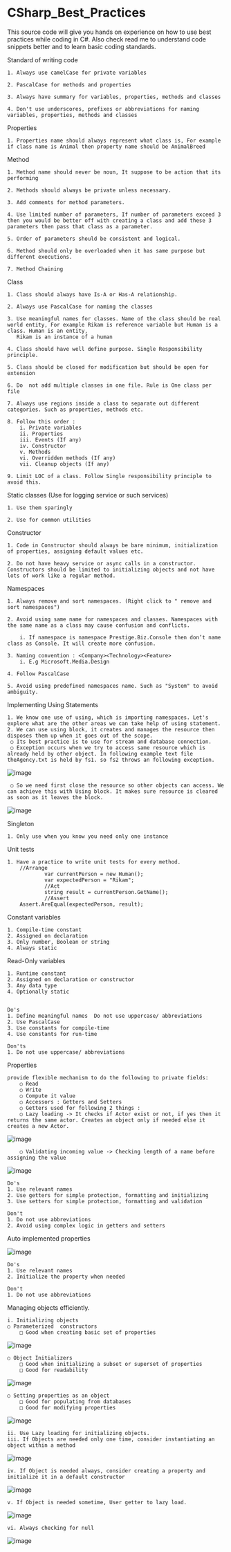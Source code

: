 # CSharp_Best_Practices
This source code will give you hands on experience on how to use best practices while coding in C#. Also check read me to understand code snippets better and to learn basic coding standards.

Standard of writing code

	1. Always use camelCase for private variables
	
	2. PascalCase for methods and properties
	
	3. Always have summary for variables, properties, methods and classes
	
	4. Don't use underscores, prefixes or abbreviations for naming  variables, properties, methods and classes
	
Properties

	1. Properties name should always represent what class is, For example if class name is Animal then property name should be AnimalBreed
	
Method

	1. Method name should never be noun, It suppose to be action that its performing
	
	2. Methods should always be private unless necessary.
	
	3. Add comments for method parameters.
	
	4. Use limited number of parameters, If number of parameters exceed 3 then you would be better off with creating a class and add these 3 parameters then pass that class as a parameter.
	
	5. Order of parameters should be consistent and logical.
	
	6. Method should only be overloaded when it has same purpose but different executions.
	
	7. Method Chaining
	
Class

	1. Class should always have Is-A or Has-A relationship.
	
	2. Always use PascalCase for naming the classes
	
	3. Use meaningful names for classes. Name of the class should be real world entity, For example Rikam is reference variable but Human is a class. Human is an entity,
       Rikam is an instance of a human
       
	4. Class should have well define purpose. Single Responsibility principle. 
	
	5. Class should be closed for modification but should be open for extension
	
	6. Do  not add multiple classes in one file. Rule is One class per file
	
	7. Always use regions inside a class to separate out different categories. Such as properties, methods etc.
	
	8. Follow this order : 
		i. Private variables
		ii. Properties
		iii. Events (If any)
		iv. Constructor
		v. Methods
		vi. Overridden methods (If any)
		vii. Cleanup objects (If any)
		
	9. Limit LOC of a class. Follow Single responsibility principle to avoid this.

Static classes (Use for logging service or such services)

	1. Use them sparingly
	
	2. Use for common utilities

Constructor

	1. Code in Constructor should always be bare minimum, initialization of properties, assigning default values etc.
	
	2. Do not have heavy service or async calls in a constructor.  Constructors should be limited to initializing objects and not have lots of work like a regular method.

Namespaces

	1. Always remove and sort namespaces. (Right click to " remove and sort namespaces")
	
	2. Avoid using same name for namespaces and classes. Namespaces with the same name as a class may cause confusion and conflicts.
	
		i. If namespace is namespace Prestige.Biz.Console then don’t name class as Console. It will create more confusion.
		
	3. Naming convention : <Company><Technology><Feature>
		i. E.g Microsoft.Media.Design
		
	4. Follow PascalCase
	
	5. Avoid using predefined namespaces name. Such as "System" to avoid ambiguity.

	
Implementing Using Statements

	1. We know one use of using, which is importing namespaces. Let's explore what are the other areas we can take help of using statement.
	2. We can use using block, it creates and manages the resource then disposes them up when it goes out of the scope.
	 ○ Its best practice is to use for stream and database connection.
	 ○ Exception occurs when we try to access same resource which is already held by other object. In following example text file theAgency.txt is held by fs1. so fs2 throws an following exception. 
![image](https://user-images.githubusercontent.com/36474843/127769943-4b637e15-e382-4d93-a1bd-77096d7679db.png)

	 ○ So we need first close the resource so other objects can access. We can achieve this with Using block. It makes sure resource is cleared as soon as it leaves the block.
![image](https://user-images.githubusercontent.com/36474843/127769975-b8d0522f-cc10-49e9-9ee3-8ff46ae54e7c.png)
	

Singleton
	
	1. Only use when you know you need only one instance
	
Unit tests
	
	1. Have a practice to write unit tests for every method.
		//Arrange
	            var currentPerson = new Human();
	            var expectedPerson = "Rikam";
	            //Act
	            string result = currentPerson.GetName();
	            //Assert
		Assert.AreEqual(expectedPerson, result);


Constant variables

	1. Compile-time constant	
	2. Assigned on declaration	
	3. Only number, Boolean or string	
	4. Always static
	
Read-Only variables
	
	1. Runtime constant
	2. Assigned on declaration or constructor
	3. Any data type
	4. Optionally static

	
	Do's
	1. Define meaningful names	Do not use uppercase/ abbreviations
	2. Use PascalCase	
	3. Use constants for compile-time	
	4. Use constants for run-time
	
	Don'ts
	1. Do not use uppercase/ abbreviations

Properties 

	provide flexible mechanism to do the following to private fields:
		○ Read
		○ Write
		○ Compute it value
		○ Accessors : Getters and Setters
		○ Getters used for following 2 things :
		○ Lazy loading -> It checks if Actor exist or not, if yes then it returns the same actor. Creates an object only if needed else it creates a new Actor.
![image](https://user-images.githubusercontent.com/36474843/127770182-ad12acbf-04b6-4b80-b695-5595ccb2a6f1.png)

		○ Validating incoming value -> Checking length of a name before assigning the value
![image](https://user-images.githubusercontent.com/36474843/127770209-736bdd24-fbb2-4b09-8534-2a8e426b6757.png)

	Do's
	1. Use relevant names
	2. Use getters for simple protection, formatting and initializing
	3. Use setters for simple protection, formatting and validation

	Don't
	1. Do not use abbreviations
	2. Avoid using complex logic in getters and setters
	
Auto implemented properties

![image](https://user-images.githubusercontent.com/36474843/127770507-99ac2a49-be54-46c6-945b-e1540ba83529.png)

	Do's
	1. Use relevant names
	2. Initialize the property when needed

	Don't
	1. Do not use abbreviations

Managing objects efficiently.

	i. Initializing objects
	○ Parameterized  constructors
		□ Good when creating basic set of properties
![image](https://user-images.githubusercontent.com/36474843/127770545-886f5ad7-fd97-4423-ba88-3518ac267c93.png)

	○ Object Initializers
		□ Good when initializing a subset or superset of properties
		□ Good for readability
![image](https://user-images.githubusercontent.com/36474843/127770559-ab3380fb-792f-4fe2-b95a-238d9c841d80.png)

	○ Setting properties as an object
		□ Good for populating from databases
		□ Good for modifying properties
![image](https://user-images.githubusercontent.com/36474843/127770575-7740107b-28b4-4746-b19d-f33f49d30522.png)

	ii. Use Lazy loading for initializing objects.
	iii. If Objects are needed only one time, consider instantiating an object within a method
![image](https://user-images.githubusercontent.com/36474843/127770592-82fa5c51-e7c5-4a9e-95d3-97d1266fd83a.png)

	iv. If Object is needed always, consider creating a property and initialize it in a default constructor
![image](https://user-images.githubusercontent.com/36474843/127770650-885c0f77-13aa-4e55-9eca-ecb0bfcea6f5.png)

	v. If Object is needed sometime, User getter to lazy load.
![image](https://user-images.githubusercontent.com/36474843/127770661-7be737b1-8f57-48ff-bbcd-3f8301ef92ff.png)

	vi. Always checking for null
![image](https://user-images.githubusercontent.com/36474843/127770671-85f50930-930e-4b08-a93c-9f8c39db1ec9.png)



